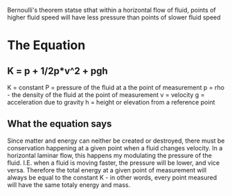 Bernoulli's theorem statse sthat within a horizontal flow of fluid, points of
higher fluid speed will have less pressure than points of slower fluid speed

# The Equation

## K = p + 1/2p*v^2 + pgh

K = constant
P = pressure of the fluid at a the point of measurement
p = rho - the density of the fluid at the point of measurement
v = velocity
g = acceleration due to gravity
h = height or elevation from a reference point

## What the equation says

Since matter and energy can neither be created or destroyed, there must be conservation happening at a given point when a fluid changes velocity. In a horizontal laminar flow, this happens my modulating the pressure of the fluid. I.E. when a fluid is moving faster, the pressure will be lower, and vice versa. Therefore the total energy at a given point of measurement will always be equal to the constant K - in other words, every point measured will have the same totaly energy and mass.